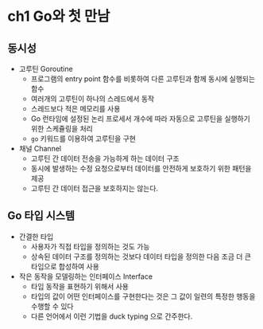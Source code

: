 # ch1 Go와 첫 만남

## 동시성

* 고루틴 Goroutine
    * 프로그램의 entry point 함수를 비롯하여 다른 고루틴과 함께 동시에 실행되는 함수
    * 여러개의 고루틴이 하나의 스레드에서 동작
    * 스레드보다 적은 메모리를 사용
    * Go 런타임에 설정된 논리 프로세서 개수에 따라 자동으로 고루틴을 실행하기 위한 스케쥴링을 처리
    * `go` 키워드를 이용하여 고루틴을 구현
* 채널 Channel
    * 고루틴 간 데이터 전송을 가능하게 하는 데이터 구조
    * 동시에 발생하는 수정 요청으로부터 데이터를 안전하게 보호하기 위한 패턴을 제공
    * 고루틴 간 데이터 접근을 보호하지는 않는다.

## Go 타입 시스템

* 간결한 타입
    * 사용자가 직접 타입을 정의하는 것도 가능
    * 상속된 데이터 구조를 정의하는 것보다 데이터 타입을 정의한 다음 조금 더 큰 타입으로 합성하여 사용
* 작은 동작을 모델링하는 인터페이스 Interface
    * 타입 동작을 표현하기 위해서 사용
    * 타입의 값이 어떤 인터페이스를 구현한다는 것은 그 값이 일련의 특정한 행동을 수행할 수 있다
    * 다른 언어에서 이런 기법을 duck typing 으로 간주한다.
    